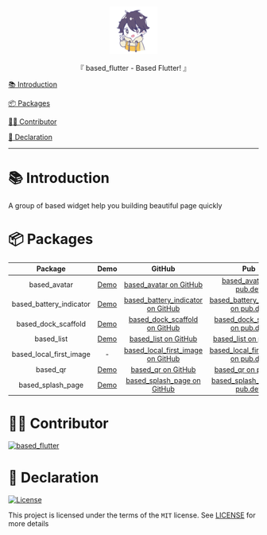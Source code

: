 <div align="center">
  <img id="based_flutter" width="96" alt="based_flutter" src="https://raw.githubusercontent.com/Cierra-Runis/based_flutter/master/.github/icon.svg">
  <p>『 based_flutter - Based Flutter! 』</p>
</div>

[📚 Introduction](#-Introduction)

[📦 Packages](#-Packages)

[🧑‍💻 Contributor](#-Contributor)

[🔦 Declaration](#-Declaration)

---

# 📚 Introduction

A group of based widget help you building beautiful page quickly

# 📦 Packages

|         Package         |  Demo  |               GitHub                |                 Pub                  |
| :---------------------: | :----: | :---------------------------------: | :----------------------------------: |
|      based_avatar       | [Demo] |      [based_avatar on GitHub]       |      [based_avatar on pub.dev]       |
| based_battery_indicator | [Demo] | [based_battery_indicator on GitHub] | [based_battery_indicator on pub.dev] |
|   based_dock_scaffold   | [Demo] |   [based_dock_scaffold on GitHub]   |   [based_dock_scaffold on pub.dev]   |
|       based_list        | [Demo] |       [based_list on GitHub]        |       [based_list on pub.dev]        |
| based_local_first_image |   -    | [based_local_first_image on GitHub] | [based_local_first_image on pub.dev] |
|        based_qr         | [Demo] |        [based_qr on GitHub]         |        [based_qr on pub.dev]         |
|    based_splash_page    | [Demo] |    [based_splash_page on GitHub]    |    [based_splash_page on pub.dev]    |

[Demo]: https://cierra-runis.github.io/based_flutter/
[based_avatar on GitHub]: https://github.com/Cierra-Runis/based_flutter/tree/master/packages/based_avatar
[based_avatar on pub.dev]: https://pub.dev/packages/based_avatar
[based_battery_indicator on GitHub]: https://github.com/Cierra-Runis/based_flutter/tree/master/packages/based_battery_indicator
[based_battery_indicator on pub.dev]: https://pub.dev/packages/based_battery_indicator
[based_dock_scaffold on GitHub]: https://github.com/Cierra-Runis/based_flutter/tree/master/packages/based_dock_scaffold
[based_dock_scaffold on pub.dev]: https://pub.dev/packages/based_dock_scaffold
[based_list on GitHub]: https://github.com/Cierra-Runis/based_flutter/tree/master/packages/based_list
[based_list on pub.dev]: https://pub.dev/packages/based_list
[based_local_first_image on GitHub]: https://github.com/Cierra-Runis/based_flutter/tree/master/packages/based_local_first_image
[based_local_first_image on pub.dev]: https://pub.dev/packages/based_local_first_image
[based_qr on GitHub]: https://github.com/Cierra-Runis/based_flutter/tree/master/packages/based_qr
[based_qr on pub.dev]: https://pub.dev/packages/based_qr
[based_splash_page on GitHub]: https://github.com/Cierra-Runis/based_flutter/tree/master/packages/based_splash_page
[based_splash_page on pub.dev]: https://pub.dev/packages/based_splash_page

# 🧑‍💻 Contributor

<a href="https://github.com/Cierra-Runis/based_flutter/graphs/contributors">
  <img src="https://contrib.rocks/image?repo=Cierra-Runis/based_flutter" alt="based_flutter"/>
</a>

# 🔦 Declaration

[![License](https://img.shields.io/github/license/Cierra-Runis/based_flutter)](https://github.com/Cierra-Runis/based_flutter/blob/master/LICENSE)

This project is licensed under the terms of the `MIT` license. See [LICENSE](https://github.com/Cierra-Runis/based_flutter/blob/master/LICENSE) for more details

